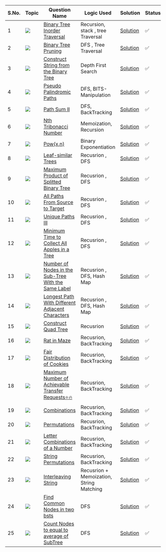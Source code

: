 S.No. | Topic | Question Name | Logic Used | Solution | Status |
------|---------------|------------|-------|------|------|
1 | ![](https://img.shields.io/badge/Recursion-f0772b?style=for-the-badge&logo=array&logoColor=black) | [Binary Tree Inorder Traversal](https://leetcode.com/problems/binary-tree-inorder-traversal/) | Recursion, stack , tree Traversal | [Solution](https://github.com/himanshugupta09/LEETCODE_SOLUTIONS/blob/main/Recursion/BTrree%20inorder%20traversal%20with%20recursion.cpp) | ✅ |
2 | ![](https://img.shields.io/badge/Recursion-f0772b?style=for-the-badge&logo=array&logoColor=black) | [Binary Tree Pruning](https://leetcode.com/problems/binary-tree-pruning/) | DFS , Tree Traversal | [Solution](https://github.com/himanshugupta09/LEETCODE_SOLUTIONS/blob/main/Recursion/Binary_Tree_Pruning.cpp) | ✅ |
3 | ![](https://img.shields.io/badge/Recursion-f0772b?style=for-the-badge&logo=array&logoColor=black) | [Construct String from the Binary Tree](https://leetcode.com/problems/construct-string-from-binary-tree/) | Depth First Search | [Solution](https://github.com/himanshugupta09/LEETCODE_SOLUTIONS/blob/main/Recursion/Construct%20a%20String%20from%20the%20Binary%20Tree.cpp) | ✅ |
4 | ![](https://img.shields.io/badge/Recursion-f0772b?style=for-the-badge&logo=array&logoColor=black) | [Pseudo Palindromic Paths](https://leetcode.com/problems/pseudo-palindromic-paths-in-binary-tree/) |DFS, BITS-Manipulation | [Solution](https://github.com/himanshugupta09/LEETCODE_SOLUTIONS/blob/main/Recursion/Pseudo-Palindromic%20Paths%20in%20a%20Binary%20Tree.cpp) | ✅ |
5 | ![](https://img.shields.io/badge/Recursion-f0772b?style=for-the-badge&logo=array&logoColor=black) | [Path Sum II](https://leetcode.com/problems/path-sum-ii/) |DFS, BackTracking| [Solution](https://github.com/himanshugupta09/LEETCODE_SOLUTIONS/blob/main/Recursion/path-sum-ii.cpp) | ✅ |
6 | ![](https://img.shields.io/badge/Recursion-f0772b?style=for-the-badge&logo=array&logoColor=black) | [Nth Tribonacci Number](https://leetcode.com/problems/n-th-tribonacci-number/) |Memoization, Recursion| [Solution](https://github.com/himanshugupta09/LEETCODE_SOLUTIONS/blob/main/Recursion/nth-tribonacci-number.cpp) | ✅ |
7 | ![](https://img.shields.io/badge/Recursion-f0772b?style=for-the-badge&logo=array&logoColor=black) | [Pow(x,n)](https://leetcode.com/problems/powx-n/)| Binary Exponentiation| [Solution](https://github.com/himanshugupta09/LEETCODE_SOLUTIONS/blob/main/Recursion/powx-n.cpp) | ✅ |
8 | ![](https://img.shields.io/badge/Recursion-f0772b?style=for-the-badge&logo=array&logoColor=black) | [Leaf-similar Trees](https://leetcode.com/problems/leaf-similar-trees/)| Recusrion , DFS| [Solution](https://github.com/himanshugupta09/LEETCODE_SOLUTIONS/blob/main/Recursion/leaf-similar-trees.cpp) | ✅ |
9 | ![](https://img.shields.io/badge/Recursion-f0772b?style=for-the-badge&logo=array&logoColor=black) | [ Maximum Product of Splitted Binary Tree](https://leetcode.com/problems/maximum-product-of-splitted-binary-tree/description/)| Recusrion , DFS| [Solution](https://github.com/himanshugupta09/LEETCODE_SOLUTIONS/blob/main/Recursion/maximum-product-of-splitted-binary-tree.cpp) | ✅ |
10 | ![](https://img.shields.io/badge/Graph-f0772b?style=for-the-badge&logo=array&logoColor=black) | [ All Paths From Source to Target](https://leetcode.com/problems/all-paths-from-source-to-target/description/)| Recusrion , DFS| [Solution](https://github.com/himanshugupta09/LEETCODE_SOLUTIONS/blob/main/Recursion/all-paths-from-source-to-target.cpp) | ✅ |
11 | ![](https://img.shields.io/badge/Graph-f0772b?style=for-the-badge&logo=array&logoColor=black) | [ Unique Paths III](https://leetcode.com/problems/unique-paths-iii/description/)| Recusrion , DFS| [Solution](https://github.com/himanshugupta09/LEETCODE_SOLUTIONS/blob/main/Recursion/unique-paths-iii.cpp) | ✅ |
12 | ![](https://img.shields.io/badge/Recursion-f0772b?style=for-the-badge&logo=array&logoColor=black) | [Minimum Time to Collect All Apples in a Tree](https://leetcode.com/problems/minimum-time-to-collect-all-apples-in-a-tree/description/)| Recusrion , DFS| [Solution](https://github.com/himanshugupta09/LEETCODE_SOLUTIONS/blob/main/Recursion/minimum-time-to-collect-all-apples-in-a-tree.cpp) | ✅ |
13 | ![](https://img.shields.io/badge/Recursion-f0772b?style=for-the-badge&logo=array&logoColor=black) | [Number of Nodes in the Sub-Tree With the Same Label](https://leetcode.com/problems/number-of-nodes-in-the-sub-tree-with-the-same-label/description/)| Recusrion , DFS, Hash Map| [Solution](https://github.com/himanshugupta09/LEETCODE_SOLUTIONS/blob/main/Recursion/number-of-nodes-in-the-sub-tree-with-the-same-label.cpp) | ✅ |
14 | ![](https://img.shields.io/badge/Recursion-f0772b?style=for-the-badge&logo=array&logoColor=black) | [ Longest Path With Different Adjacent Characters](https://leetcode.com/problems/longest-path-with-different-adjacent-characters/description/)| Recusrion , DFS, Hash Map| [Solution](https://github.com/himanshugupta09/LEETCODE_SOLUTIONS/blob/main/Recursion/longest-path-with-different-adjacent-characters.cpp) | ✅ |
15 | ![](https://img.shields.io/badge/Recursion-f0772b?style=for-the-badge&logo=array&logoColor=black) | [ Construct Quad Tree](https://leetcode.com/problems/construct-quad-tree/description/)| Recusrion| [Solution](https://github.com/himanshugupta09/LEETCODE_SOLUTIONS/blob/main/Recursion/construct-quad-tree.cpp) | ✅ |
16 | ![](https://img.shields.io/badge/Recursion-f0772b?style=for-the-badge&logo=array&logoColor=black) | [Rat in Maze](https://practice.geeksforgeeks.org/problems/rat-in-a-maze-problem/1)| Recusrion, BackTracking| [Solution](https://github.com/himanshugupta09/LEETCODE_SOLUTIONS/blob/main/Recursion/rat-in-maze.cpp) | ✅ |
17 | ![](https://img.shields.io/badge/Recursion-f0772b?style=for-the-badge&logo=array&logoColor=black) | [Fair Distribution of Cookies](https://leetcode.com/problems/fair-distribution-of-cookies/description/)| Recusrion, BackTracking| [Solution](https://github.com/himanshugupta09/LEETCODE_SOLUTIONS/blob/main/Recursion/fair-distribution-of-cookies.cpp) | ✅ |
18 | ![](https://img.shields.io/badge/BackTracking-f0772b?style=for-the-badge&logo=array&logoColor=black) | [Maximum Number of Achievable Transfer Requests⭐🔥](https://leetcode.com/problems/maximum-number-of-achievable-transfer-requests/description/)| Recusrion, BackTracking| [Solution](https://github.com/himanshugupta09/LEETCODE_SOLUTIONS/blob/main/Recursion/maximum-number-of-achievable-transfer-requests.cpp) | ✅ |
19 | ![](https://img.shields.io/badge/BackTracking-f0772b?style=for-the-badge&logo=array&logoColor=black) | [Combinations ](https://leetcode.com/problems/combinations/description/)| Recusrion, BackTracking| [Solution](https://github.com/himanshugupta09/LEETCODE_SOLUTIONS/blob/main/Recursion/combinations.cpp) | ✅ |
20 | ![](https://img.shields.io/badge/BackTracking-f0772b?style=for-the-badge&logo=array&logoColor=black) | [Permutations ](https://leetcode.com/problems/permutations/description/)| Recusrion, BackTracking| [Solution](https://github.com/himanshugupta09/LEETCODE_SOLUTIONS/blob/main/Recursion/permutations.cpp) | ✅ |
21 | ![](https://img.shields.io/badge/BackTracking-f0772b?style=for-the-badge&logo=array&logoColor=black) | [Letter Combinations of a Number ](https://leetcode.com/problems/letter-combinations-of-a-number/description/)| Recusrion, BackTracking| [Solution](https://github.com/himanshugupta09/LEETCODE_SOLUTIONS/blob/main/Recursion/letter-combinations-of-a-phone-number.cpp) | ✅ |
22 | ![](https://img.shields.io/badge/BackTracking-f0772b?style=for-the-badge&logo=array&logoColor=black) | [String Permutations ](https://practice.geeksforgeeks.org/problems/permutations-of-a-given-string-1587115620/1)| Recusrion, BackTracking| [Solution](https://github.com/himanshugupta09/LEETCODE_SOLUTIONS/blob/main/Recursion/string-permutations.cpp) | ✅ |
23 | ![](https://img.shields.io/badge/String-f0772b?style=for-the-badge&logo=array&logoColor=black) | [Interleaving String ](https://leetcode.com/problems/interleaving-string/description/)| Recusrion + Memoization, String Matching| [Solution](https://github.com/himanshugupta09/LEETCODE_SOLUTIONS/blob/main/Recursion/interleaving-string.cpp) | ✅ |
24 | ![](https://img.shields.io/badge/TREES-f0772b?style=for-the-badge&logo=array&logoColor=black) | [Find Common Nodes in two bsts ](https://practice.geeksforgeeks.org/problems/print-common-nodes-in-bst/1)| DFS| [Solution](https://github.com/himanshugupta09/LEETCODE_SOLUTIONS/blob/main/Recursion/find-common-nodes-in-two-bsts.cpp) | ✅ |
25 | ![](https://img.shields.io/badge/TREES-f0772b?style=for-the-badge&logo=array&logoColor=black) | [Count Nodes to equal to average of SubTree](https://leetcode.com/problems/count-nodes-equal-to-average-of-subtree/)| DFS| [Solution](https://github.com/himanshugupta09/LEETCODE_SOLUTIONS/blob/main/Recursion/count-nodes-equal-to-average-of-subtree.cpp) | ✅ |

















